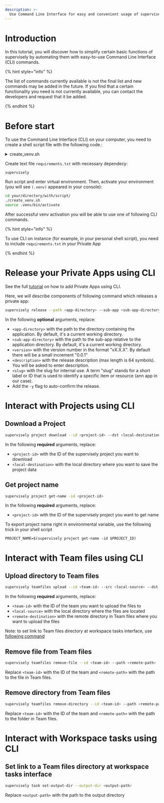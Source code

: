 ```yaml
---
description: >-
  Use Command Line Interface for easy and convenient usage of supervisely functional right inside your console locally and with shell scripts on instance!
---
```


# Introduction

In this tutorial, you will discover how to simplify certain basic functions of supervisely by automating them with easy-to-use Command Line Interface (CLI) commands.

{% hint style="info" %}

The list of commands currently available is not the final list and new commands may be added in the future. If you find that a certain functionality you need is not currently available, you can contact the developers and request that it be added.

{% endhint %}

# Before start

To use the Command Line Interface (CLI) on your computer, you need to create a shell script file with the following code.:

<details>

<summary>create_venv.sh</summary>

```shell
#!/bin/bash

# learn more in documentation
# Official python docs: https://docs.python.org/3/library/venv.html
# Superviely developer portal: https://developer.supervise.ly/getting-started/installation#venv

if [ -d ".venv" ]; then
    echo "VENV already exists, will be removed"
    rm -rf .venv
fi

echo "VENV will be created" && \
python3 -m venv .venv && \
source .venv/bin/activate && \

echo "Install requirements..." && \
pip3 install -r requirements.txt && \
echo "Requirements have been successfully installed" && \
echo "Testing imports, please wait a minute ..." && \
python -c "import supervisely as sly" && \
echo "Success!" && \
deactivate
```

</details>

Create text file `requirements.txt` with necessary dependecy:

```text
supervisely
```

Run script and enter virtual environment. Then, activate your environment (you will see `(.venv)` appeared in your console):

```bash
cd your/directory/with/script/
./create_venv.sh
source .venv/bin/activate
```

After successful venv activation you will be able to use one of following CLI commands.

{% hint style="info" %}

To use CLI on instance (for example, in your personal shell script), you need to include `requirements.txt` in your Private App

{% endhint %}


# Release your Private Apps using CLI

See the full [tutorial](../app-development/basics/add-private-app.md) on how to add Private Apps using CLI.

Here, we will describe components of following command which releases a private app:

```bash
supervisely release --path <app-directory> --sub-app <sub-app-directory> --release-version <version> --release-description <description> --slug <slug> -y
```
In the following **optional** arguments, replace: 
- `<app-directory>` with the path to the directory containing the application. By default, it's a current working directory.
- `<sub-app-directory>` with the path to the sub-app relative to the application directory. By default, it's a current working directory.
- `<version>` with the version number in the format "vX.X.X". By default there will be a small increment "0.0.1" 
- `<description>` with the release description (max length is 64 symbols). You will be asked to enter description.
- `<slug>` with the slug for internal use. A term "slug" stands for a short label or ID that is used to identify a specific item or resource (ann app in our case).
- Add the `-y` flag to auto-confirm the release.

# Interact with Projects using CLI

## Download a Project
```bash
supervisely project download --id <project-id> --dst <local-destination>
```
In the following **required** arguments, replace:
- `<project-id>` with the ID of the supervisely project you want to download
- `<local-destination>` with the local directory where you want to save the project data

## Get project name
```bash
supervisely project get-name -id <project-id>
```
In the following **required** arguments, replace:  
- `<project-id>` with the ID of the supervisely project you want to get name

To export project name right in environmental variable, use the following trick in your shell script
```shell
PROJECT_NAME=$(supervisely project get-name -id $PROJECT_ID)
```

# Interact with Team files using CLI

## Upload directory to Team files
```bash
supervisely teamfiles upload --id <team-id> --src <local-source> --dst <remote-destination>
```
In the following **required** arguments, replace:  
- `<team-id>` with the ID of the team you want to upload the files to
- `<local-source>` with the local directory where the files are located
- `<remote-destination>` with the remote directory in Team files where you want to upload the files

Note: to set link to Team files directory at workspace tasks interface, use [following command](#set-tasks-with-cli)

## Remove file from Team files
```bash
supervisely teamfiles remove-file --id <team-id> --path <remote-path>
```
Replace `<team-id>` with the ID of the team and `<remote-path>` with the path to the file in Team files.

## Remove directory from Team files
```bash
supervisely teamfiles remove-directory --id <team-id> --path <remote-path>
```
Replace `<team-id>` with the ID of the team and `<remote-path>` with the path to the folder in Team files.

# Interact with Workspace tasks using CLI

## Set link to a Team files directory at workspace tasks interface
```bash
supervisely task set-output-dir --output-dir <output-path>
```
Replace `<output-path>` with the path to the output directory

